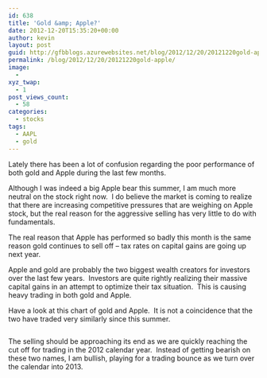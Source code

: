 ```yaml
---
id: 638
title: 'Gold &amp; Apple?'
date: 2012-12-20T15:35:20+00:00
author: kevin
layout: post
guid: http://gfbblogs.azurewebsites.net/blog/2012/12/20/20121220gold-apple/
permalink: /blog/2012/12/20/20121220gold-apple/
image:
  - 
xyz_twap:
  - 1
post_views_count:
  - 58
categories:
  - stocks
tags:
  - AAPL
  - gold
---
```

Lately there has been a lot of confusion regarding the poor performance of both gold and Apple during the last few months.

Although I was indeed a big Apple bear this summer, I am much more neutral on the stock right now.  I do believe the market is coming to realize that there are increasing competitive pressures that are weighing on Apple stock, but the real reason for the aggressive selling has very little to do with fundamentals.

The real reason that Apple has performed so badly this month is the same reason gold continues to sell off &#8211; tax rates on capital gains are going up next year.

Apple and gold are probably the two biggest wealth creators for investors over the last few years.  Investors are quite rightly realizing their massive capital gains in an attempt to optimize their tax situation.  This is causing heavy trading in both gold and Apple.

Have a look at this chart of gold and Apple.  It is not a coincidence that the two have traded very similarly since this summer.

<img class="aligncenter" alt="" src="http://themacrotourist.com/blogs/GOLD%20and%20APPL%20Dec%2020%2012.gif" />

The selling should be approaching its end as we are quickly reaching the cut off for trading in the 2012 calendar year.  Instead of getting bearish on these two names, I am bullish, playing for a trading bounce as we turn over the calendar into 2013.